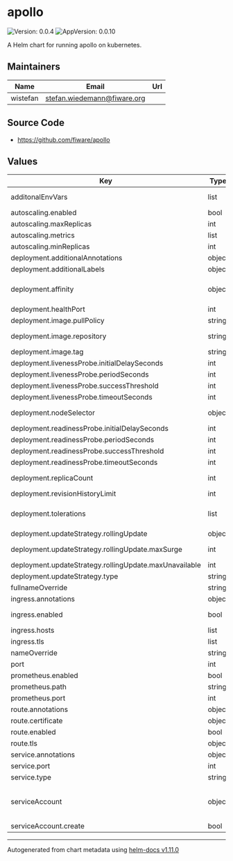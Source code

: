 # apollo

![Version: 0.0.4](https://img.shields.io/badge/Version-0.0.4-informational?style=flat-square) ![AppVersion: 0.0.10](https://img.shields.io/badge/AppVersion-0.0.10-informational?style=flat-square)

A Helm chart for running apollo on kubernetes.

## Maintainers

| Name | Email | Url |
| ---- | ------ | --- |
| wistefan | <stefan.wiedemann@fiware.org> |  |

## Source Code

* <https://github.com/fiware/apollo>

## Values

| Key | Type | Default | Description |
|-----|------|---------|-------------|
| additonalEnvVars | list | `[]` | a list of additional env vars to be set, check the apollo docu for all available options |
| autoscaling.enabled | bool | `false` |  |
| autoscaling.maxReplicas | int | `10` | maximum number of running pods |
| autoscaling.metrics | list | `[]` | metrics to react on |
| autoscaling.minReplicas | int | `1` | minimum number of running pods |
| deployment.additionalAnnotations | object | `{}` | additional annotations for the deployment, if required |
| deployment.additionalLabels | object | `{}` | additional labels for the deployment, if required |
| deployment.affinity | object | `{}` | affinity template ref: https://kubernetes.io/docs/concepts/configuration/assign-pod-node/#affinity-and-anti-affinity |
| deployment.healthPort | int | `9090` | port to request health information at |
| deployment.image.pullPolicy | string | `"IfNotPresent"` | specification of the image pull policy |
| deployment.image.repository | string | `"quay.io/fiware/apollo"` | apollo image name ref: https://quay.io/repository/fiware/apollo |
| deployment.image.tag | string | `"0.0.10"` | tag of the image to be used |
| deployment.livenessProbe.initialDelaySeconds | int | `30` |  |
| deployment.livenessProbe.periodSeconds | int | `10` |  |
| deployment.livenessProbe.successThreshold | int | `1` |  |
| deployment.livenessProbe.timeoutSeconds | int | `30` |  |
| deployment.nodeSelector | object | `{}` | selector template ref: https://kubernetes.io/docs/user-guide/node-selection/ |
| deployment.readinessProbe.initialDelaySeconds | int | `31` |  |
| deployment.readinessProbe.periodSeconds | int | `10` |  |
| deployment.readinessProbe.successThreshold | int | `1` |  |
| deployment.readinessProbe.timeoutSeconds | int | `30` |  |
| deployment.replicaCount | int | `1` | initial number of target replications, can be different if autoscaling is enabled |
| deployment.revisionHistoryLimit | int | `3` | number of old replicas to be retained |
| deployment.tolerations | list | `[]` | tolerations template ref: ref: https://kubernetes.io/docs/concepts/configuration/taint-and-toleration/ |
| deployment.updateStrategy.rollingUpdate | object | `{"maxSurge":1,"maxUnavailable":0}` | new pods will be added gradually |
| deployment.updateStrategy.rollingUpdate.maxSurge | int | `1` | number of pods that can be created above the desired amount while updating |
| deployment.updateStrategy.rollingUpdate.maxUnavailable | int | `0` | number of pods that can be unavailable while updating |
| deployment.updateStrategy.type | string | `"RollingUpdate"` | type of the update |
| fullnameOverride | string | `""` | option to override the fullname config in the _helpers.tpl |
| ingress.annotations | object | `{}` | annotations to be added to the ingress |
| ingress.enabled | bool | `false` | should there be an ingress to connect apollo with the public internet |
| ingress.hosts | list | `[]` | all hosts to be provided |
| ingress.tls | list | `[]` | configure the ingress' tls |
| nameOverride | string | `""` | option to override the name config in the _helpers.tpl |
| port | int | `8080` | port that the apollo container uses |
| prometheus.enabled | bool | `true` | should prometheus scrape be enabled |
| prometheus.path | string | `"/prometheus"` | path for prometheus scrape |
| prometheus.port | int | `9090` | port prometheus scrape is available at |
| route.annotations | object | `{}` | annotations to be added to the route |
| route.certificate | object | `{}` |  |
| route.enabled | bool | `false` |  |
| route.tls | object | `{}` | tls configuration for the route |
| service.annotations | object | `{}` | additional annotations, if required |
| service.port | int | `8080` | port to be used by the service |
| service.type | string | `"ClusterIP"` | service type |
| serviceAccount | object | `{"create":false}` | if a apollo specific service account should be used, it can be configured here ref: https://kubernetes.io/docs/tasks/configure-pod-container/configure-service-account/ |
| serviceAccount.create | bool | `false` | specifies if the account should be created |

----------------------------------------------
Autogenerated from chart metadata using [helm-docs v1.11.0](https://github.com/norwoodj/helm-docs/releases/v1.11.0)
